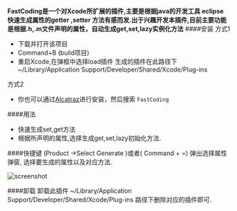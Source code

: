 **FastCoding是一个对Xcode所扩展的插件,主要是根据java的开发工具 eclipse 快速生成属性的getter ,setter 方法有感而发.出于兴趣开发本插件,目前主要功能是根据.h,.m文件声明的属性，自动生成get,set,lazy实例化方法**
####安装 
方式1

- 下载并打开该项目
- Command+B (build项目) 
- 重启Xcode,在弹框中选择load插件
生成的插件在此路径下  ~/Library/Application Support/Developer/Shared/Xcode/Plug-ins

方式2

- 你也可以通过[Alcatraz](http://alcatraz.io/)进行安装，然后搜索 `FastCoding`

####用法

- 快速生成set,get方法
- 根据所声明的属性,选择生成get,set,lazy初始化方法.

####快捷键
(Product ->Select  Generate )或者( Command + =) 弹出选择属性弹窗, 选择要生成的属性以及对应方法.

![screenshot](https://raw.githubusercontent.com/DevDu/FastCoding-Xcode-Plugin/master/screenshot/screenShot1.gif)

####卸载
卸载此插件
~/Library/Application Support/Developer/Shared/Xcode/Plug-ins 路径下删除对应的插件即可.